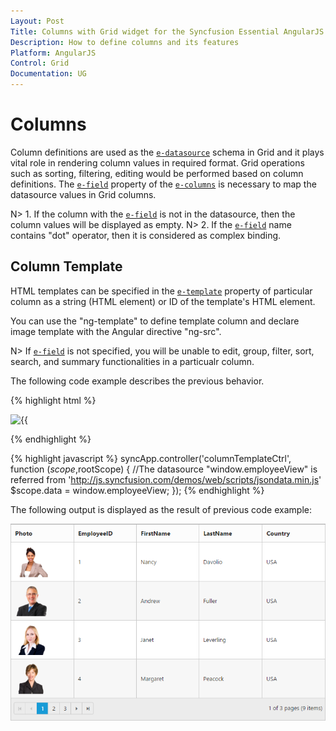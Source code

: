 ```yaml
---
Layout: Post
Title: Columns with Grid widget for the Syncfusion Essential AngularJS
Description: How to define columns and its features
Platform: AngularJS
Control: Grid
Documentation: UG
--- 
```

# Columns

Column definitions are used as the [`e-datasource`](http://help.syncfusion.com/api/js/ejgrid#members:datasource "dataSource") schema in Grid and it plays vital role in rendering column values in required format. Grid operations such as sorting, filtering, editing would be performed based on column definitions. The [`e-field`](http://help.syncfusion.com/api/js/ejgrid#members:columns-field "field") property of the [`e-columns`](http://help.syncfusion.com/api/js/ejgrid#members:columns "columns") is necessary to map the datasource values in Grid columns.

N> 1. If the column with the [`e-field`](http://help.syncfusion.com/api/js/ejgrid#members:columns-field "field") is not in the datasource, then the column values will be displayed as empty.
N> 2. If the [`e-field`](http://help.syncfusion.com/api/js/ejgrid#members:columns-field "field") name contains "dot" operator, then it is considered as complex binding.

## Column Template

HTML templates can be specified in the [`e-template`](http://help.syncfusion.com/api/js/ejgrid#members:columns-template "template") property of particular column as a string (HTML element) or ID of the template's HTML element.

You can use the "ng-template" to define template column and declare image template with the Angular directive "ng-src".

N> If [`e-field`](http://help.syncfusion.com/api/js/ejgrid#members:columns-field "field") is not specified, you will be unable to edit, group, filter, sort, search, and summary functionalities in a particualr column.

The following code example describes the previous behavior.

{% highlight html %}
   <div ng-controller="columnTemplateCtrl">
       <div id="Grid" ej-grid e-datasource="data" e-allowpaging="true" e-pagesettings-pagesize="4" >
          <div e-columns>
		        <div e-column e-headertext="Photo">
                   <img style="width: 75px; height: 70px" ng-src="../Content/images/Employees/{{"{{"}}:data.EmployeeID{{}}}}.png" alt="{{"{{"}}:data.EmployeeID{{}}}}" />
                </div>
		        <div e-column e-field="EmployeeID"> </div>
		        <div e-column e-field="FirstName"> </div>
		        <div e-column e-field="LastName"> </div> 
			    <div e-column e-field="Country"> </div>              
	      </div>
	    </div>
   </div>
  
{% endhighlight %}

{% highlight javascript %}
     syncApp.controller('columnTemplateCtrl', function ($scope,$rootScope) {
        //The datasource "window.employeeView" is referred from 'http://js.syncfusion.com/demos/web/scripts/jsondata.min.js'
           $scope.data = window.employeeView;
       });
{% endhighlight %}

The following output is displayed as the result of previous code example:

![](columns_images/columns_img1.png)